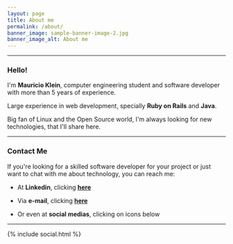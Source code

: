 ```yaml
---
layout: page
title: About me
permalink: /about/
banner_image: sample-banner-image-2.jpg
banner_image_alt: About me
---
```


___

### Hello!

I'm **Mauricio Klein**, computer engineering student and software developer with more than 5 years of experience.

Large experience in web development, specially **Ruby on Rails** and **Java**.

Big fan of Linux and the Open Source world, I'm always looking for new technologies, that I'll share here.

___

### **Contact Me**

If you're looking for a skilled software developer for your project or just want to chat with me about technology, you can reach me:

* At **Linkedin**, clicking **[here][linkedin]**

* Via **e-mail**, clicking **<a href="mailto:{{site.email}}">here</a>**

* Or even at **social medias**, clicking on icons below

---

[linkedin]: https://www.linkedin.com/in/mauricioklein
{% include social.html %}

